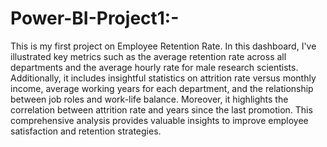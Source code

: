 # Power-BI-Project1:-
This is my first project on Employee Retention Rate. In this dashboard, I've illustrated key metrics such as the average retention rate across all departments and the average hourly rate for male research scientists. Additionally, it includes insightful statistics on attrition rate versus monthly income, average working years for each department, and the relationship between job roles and work-life balance. Moreover, it highlights the correlation between attrition rate and years since the last promotion. This comprehensive analysis provides valuable insights to improve employee satisfaction and retention strategies.
